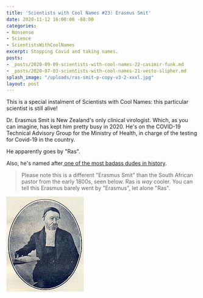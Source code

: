 ```yaml
---
title: 'Scientists with Cool Names #23: Erasmus Smit'
date: 2020-11-12 16:00:00 -08:00
categories:
- Nonsense
- Science
- ScientistsWithCoolNames
excerpt: Stopping Covid and taking names.
posts:
- _posts/2020-09-09-scientists-with-cool-names-22-casimir-funk.md
- _posts/2020-07-03-scientists-with-cool-names-21-vesto-slipher.md
splash_image: "/uploads/ras-smit-p-copy-v3-2-xxxl.jpg"
layout: post
---
```


This is a special instalment of Scientists with Cool Names: this particular scientist is still alive!

Dr. Erasmus Smit is New Zealand's only clinical virologist. Which, as you can imagine, has kept him pretty busy in 2020. He's on the COVID-19 Technical Advisory Group for the Ministry of Health, in charge of the testing for Covid-19 in the country.

He apparently goes by "Ras".

Also, he's named after[ one of the most badass dudes in history](https://en.wikipedia.org/wiki/Erasmus).

> Please note this is a different "Erasmus Smit" than the South African pastor from the early 1800s, seen below. Ras is _way_ cooler. You can tell this Erasmus barely went by "Erasmus", let alone "Ras".

![](/uploads/erasmus_smit-xl.jpg)